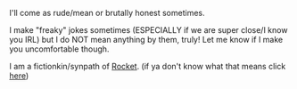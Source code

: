 I'll come as rude/mean or brutally honest sometimes.

I make "freaky" jokes sometimes (ESPECIALLY if we are super close/I know you IRL) but I do NOT mean anything by them, truly! Let me know if I make you uncomfortable though.

I am a fictionkin/synpath of [Rocket](https://phighting.wiki/Rocket). (if ya don't know what that means click [here](https://fkin.carrd.co/))
